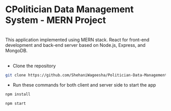 <h1>CPolitician Data Management System - MERN Project</h1>
<br/>
This application implemented using MERN stack. React for front-end development and back-end server based on Node.js, Express, and MongoDB.
<br/><br/>

* Clone the repository
```sh
git clone https://github.com/ShehaniWageesha/Politician-Data-Management-MERN.git
```

* Run these commands for both client and server side to start the app

```sh
npm install
```

```sh
npm start
```
